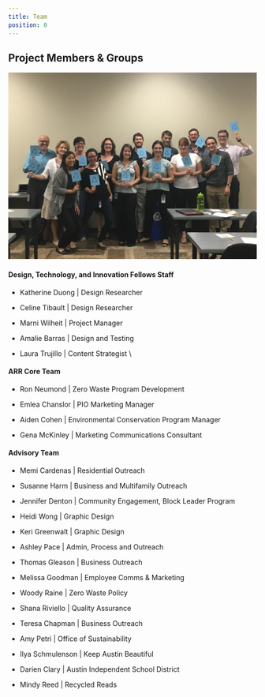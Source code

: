 ```yaml
---
title: Team
position: 0
---
```


## Project Members & Groups

![image of Advisory Team](/uploads/advisory_kickoff_teamshot.JPG)

#### Design, Technology, and Innovation Fellows Staff

* Katherine Duong | Design Researcher

* Celine Tibault | Design Researcher

* Marni Wilheit | Project Manager

* Amalie Barras | Design and Testing

* Laura Trujillo | Content Strategist \

#### ARR Core Team

* Ron Neumond | Zero Waste Program Development

* Emlea Chanslor | PIO Marketing Manager

* Aiden Cohen | Environmental Conservation Program Manager

* Gena McKinley | Marketing Communications Consultant

#### Advisory Team

* Memi Cardenas | Residential Outreach

* Susanne Harm | Business and Multifamily Outreach

* Jennifer Denton | Community Engagement, Block Leader Program

* Heidi Wong | Graphic Design

* Keri Greenwalt | Graphic Design

* Ashley Pace | Admin, Process and Outreach

* Thomas Gleason | Business Outreach

* Melissa Goodman | Employee Comms & Marketing

* Woody Raine | Zero Waste Policy

* Shana Riviello | Quality Assurance

* Teresa Chapman | Business Outreach

* Amy Petri | Office of Sustainability

* Ilya Schmulenson | Keep Austin Beautiful

* Darien Clary | Austin Independent School District

* Mindy Reed | Recycled Reads